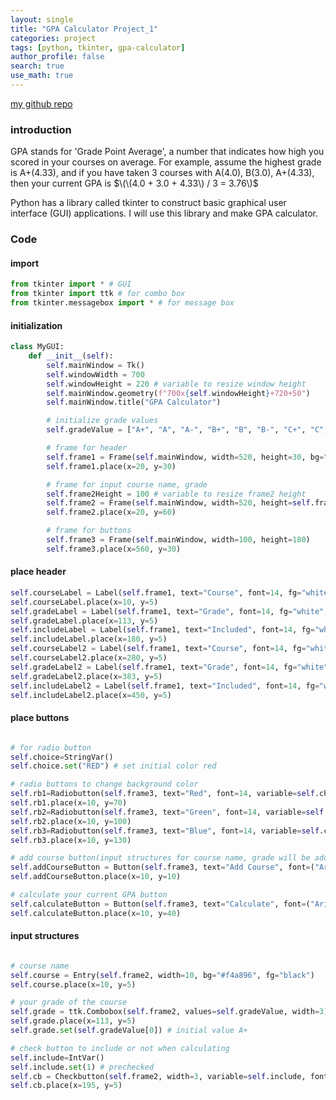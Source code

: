 ```yaml
---
layout: single
title: "GPA Calculator Project_1"
categories: project
tags: [python, tkinter, gpa-calculator]
author_profile: false
search: true
use_math: true
---
```


[my github repo](https://github.com/HenryChung98/gpaCalculator)

### introduction

GPA stands for 'Grade Point Average', a number that indicates how high you scored in your courses on average.
For example, assume the highest grade is A+(4.33), and if you have taken 3 courses with A(4.0), B(3.0), A+(4.33), then your current GPA is
$\(\(4.0 + 3.0 + 4.33\) / 3 = 3.76\)$

Python has a library called tkinter to construct basic graphical user interface (GUI) applications.
I will use this library and make GPA calculator.

### Code

#### import

```python
from tkinter import * # GUI
from tkinter import ttk # for combo box
from tkinter.messagebox import * # for message box
```

#### initialization

```python
class MyGUI:
    def __init__(self):
        self.mainWindow = Tk()
        self.windowWidth = 700
        self.windowHeight = 220 # variable to resize window height
        self.mainWindow.geometry(f"700x{self.windowHeight}+720+50")
        self.mainWindow.title("GPA Calculator")

        # initialize grade values
        self.gradeValue = ["A+", "A", "A-", "B+", "B", "B-", "C+", "C", "C-", "D", "F"]

        # frame for header
        self.frame1 = Frame(self.mainWindow, width=520, height=30, bg="#d2302c")
        self.frame1.place(x=20, y=30)

        # frame for input course name, grade
        self.frame2Height = 100 # variable to resize frame2 height
        self.frame2 = Frame(self.mainWindow, width=520, height=self.frame2Height, bg="#f4a896")
        self.frame2.place(x=20, y=60)

        # frame for buttons
        self.frame3 = Frame(self.mainWindow, width=100, height=180)
        self.frame3.place(x=560, y=30)
```

#### place header

```python
self.courseLabel = Label(self.frame1, text="Course", font=14, fg="white", bg="#d2302c")
self.courseLabel.place(x=10, y=5)
self.gradeLabel = Label(self.frame1, text="Grade", font=14, fg="white", bg="#d2302c")
self.gradeLabel.place(x=113, y=5)
self.includeLabel = Label(self.frame1, text="Included", font=14, fg="white", bg="#d2302c")
self.includeLabel.place(x=180, y=5)
self.courseLabel2 = Label(self.frame1, text="Course", font=14, fg="white", bg="#d2302c")
self.courseLabel2.place(x=280, y=5)
self.gradeLabel2 = Label(self.frame1, text="Grade", font=14, fg="white", bg="#d2302c")
self.gradeLabel2.place(x=383, y=5)
self.includeLabel2 = Label(self.frame1, text="Included", font=14, fg="white", bg="#d2302c")
self.includeLabel2.place(x=450, y=5)
```

#### place buttons

```python

# for radio button
self.choice=StringVar()
self.choice.set("RED") # set initial color red

# radio buttons to change background color
self.rb1=Radiobutton(self.frame3, text="Red", font=14, variable=self.choice, value="RED", command=self.changeBgr)
self.rb1.place(x=10, y=70)
self.rb2=Radiobutton(self.frame3, text="Green", font=14, variable=self.choice, value="GREEN", command=self.changeBgg)
self.rb2.place(x=10, y=100)
self.rb3=Radiobutton(self.frame3, text="Blue", font=14, variable=self.choice, value="BLUE", command=self.changeBgb)
self.rb3.place(x=10, y=130)

# add course button(input structures for course name, grade will be added)
self.addCourseButton = Button(self.frame3, text="Add Course", font=("Arial", 14), width=7, command=self.addCourse)
self.addCourseButton.place(x=10, y=10)

# calculate your current GPA button
self.calculateButton = Button(self.frame3, text="Calculate", font=("Arial", 14), width=7, command=self.calculateGPA)
self.calculateButton.place(x=10, y=40)
```

#### input structures

```python

# course name
self.course = Entry(self.frame2, width=10, bg="#f4a896", fg="black")
self.course.place(x=10, y=5)

# your grade of the course
self.grade = ttk.Combobox(self.frame2, values=self.gradeValue, width=3)
self.grade.place(x=113, y=5)
self.grade.set(self.gradeValue[0]) # initial value A+

# check button to include or not when calculating
self.include=IntVar()
self.include.set(1) # prechecked
self.cb = Checkbutton(self.frame2, width=3, variable=self.include, font=14, bg="#f4a896")
self.cb.place(x=195, y=5)

```
